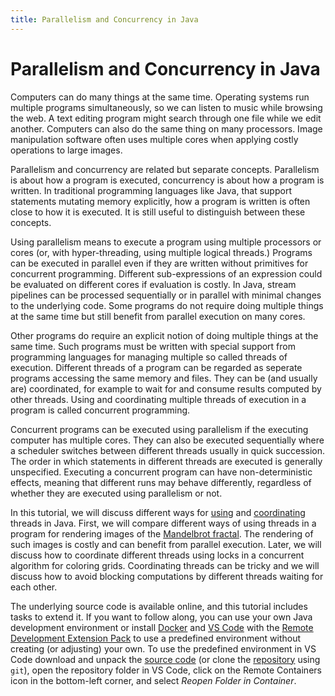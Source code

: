 ```yaml
---
title: Parallelism and Concurrency in Java
---
```


# Parallelism and Concurrency in Java

Computers can do many things at the same time.
Operating systems run multiple programs simultaneously,
so we can listen to music while browsing the web.
A text editing program might search through one file
while we edit another.
Computers can also do the same thing on many processors.
Image manipulation software often uses multiple cores
when applying costly operations to large images.

Parallelism and concurrency are related but separate concepts.
Parallelism is about how a program is executed,
concurrency is about how a program is written.
In traditional programming languages like Java,
that support statements mutating memory explicitly,
how a program is written is often close to
how it is executed.
It is still useful to distinguish between these concepts.

Using parallelism means to execute a program 
using multiple processors or cores
(or, with hyper-threading, using multiple logical threads.)
Programs can be executed in parallel even if they are written 
without primitives for concurrent programming.
Different sub-expressions of an expression could be
evaluated on different cores if evaluation is costly.
In Java, stream pipelines can be processed sequentially
or in parallel with minimal changes to the underlying code.
Some programs do not require doing multiple things at the same time
but still benefit from parallel execution on many cores.

Other programs do require an explicit notion
of doing multiple things at the same time.
Such programs must be written with special support
from programming languages for managing
multiple so called threads of execution.
Different threads of a program can be regarded as seperate programs
accessing the same memory and files.
They can be (and usually are) coordinated,
for example to wait for and consume results
computed by other threads.
Using and coordinating multiple threads of execution
in a program is called concurrent programming.

Concurrent programs can be executed using parallelism
if the executing computer has multiple cores.
They can also be executed sequentially
where a scheduler switches between different threads
usually in quick succession.
The order in which statements in different threads
are executed is generally unspecified.
Executing a concurrent program can have non-deterministic effects,
meaning that different runs may behave differently,
regardless of whether they are executed using parallelism or not.

In this tutorial, we will discuss different ways for
[using](docs/using/)
and 
[coordinating](docs/coordinating/)
threads in Java.
First, we will compare different ways of using threads
in a program for rendering images of the
[Mandelbrot fractal](https://en.wikipedia.org/wiki/Mandelbrot_set).
The rendering of such images is costly and can benefit from
parallel execution.
Later, we will discuss how to coordinate different threads
using locks in a concurrent algorithm for coloring grids.
Coordinating threads can be tricky and we will discuss
how to avoid blocking computations 
by different threads waiting for each other.

The underlying source code is available online, 
and this tutorial includes tasks to extend it.
If you want to follow along, you can use your own Java development environment
or install
[Docker](https://docs.docker.com/get-docker/)
and
[VS Code](https://code.visualstudio.com/download)
with the
[Remote Development Extension Pack](https://marketplace.visualstudio.com/items?itemName=ms-vscode-remote.vscode-remote-extensionpack)
to use a predefined environment without creating (or adjusting) your own.
To use the predefined environment in VS Code
download and unpack the
[source code](https://github.com/sebfisch/java-concurrency-code/archive/main.zip)
(or clone the
[repository](https://github.com/sebfisch/java-concurrency-code)
using `git`),
open the repository folder in VS Code,
click on the Remote Containers icon in the bottom-left corner,
and select *Reopen Folder in Container*.

